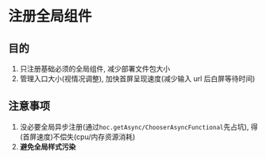 # 注册全局组件

## 目的

1. 只注册基础必须的全局组件, 减少部署文件包大小
2. 管理入口大小(视情况调整), 加快首屏呈现速度(减少输入 url 后白屏等待时间)

## 注意事项

1. 没必要全局异步注册(通过`hoc.getAsync/ChooserAsyncFunctional`先占坑), 得(首屏速度)不偿失(cpu/内存资源消耗)
2. **避免全局样式污染**
